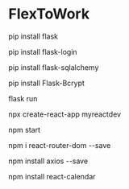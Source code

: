 # FlexToWork

pip install flask

pip install flask-login

pip install flask-sqlalchemy

pip install Flask-Bcrypt

flask run

npx create-react-app myreactdev

npm start

npm i react-router-dom --save

npm install axios --save

npm install react-calendar
